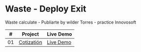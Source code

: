 # Waste - Deploy Exit
Waste calculate - Publiarte by wilder Torres - practice Innovosoft

|  #  | Project                                                                                                                     | Live Demo                                                                         |
| :-: | --------------------------------------------------------------------------------------------------------------------------- | --------------------------------------------------------------------------------- |
| 01  | [Cotizatión](https://234123123.000webhostapp.com/)                                                                     | [Live Demo](https://234123123.000webhostapp.com/)               |
